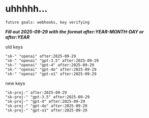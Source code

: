 # uhhhhh...

`future goals: webhooks, key verifying`



***Fill out 2025-09-29 with the format after:YEAR-MONTH-DAY or after:YEAR***

old keys
```
"sk-" "openai" after:2025-09-29
"sk-" "openai" "gpt-3.5" after:2025-09-29
"sk-" "openai" "gpt-4" after:2025-09-29
"sk-" "openai" "gpt-4o" after:2025-09-29
"sk-" "openai" "gpt-o1" after:2025-09-29
```

new keys
```
"sk-proj-" after:2025-09-29
"sk-proj-" "gpt-3.5" after:2025-09-29
"sk-proj-" "gpt-4" after:2025-09-29
"sk-proj-" "gpt-4o" after:2025-09-29
"sk-proj-" "gpt-o1" after:2025-09-29
```
